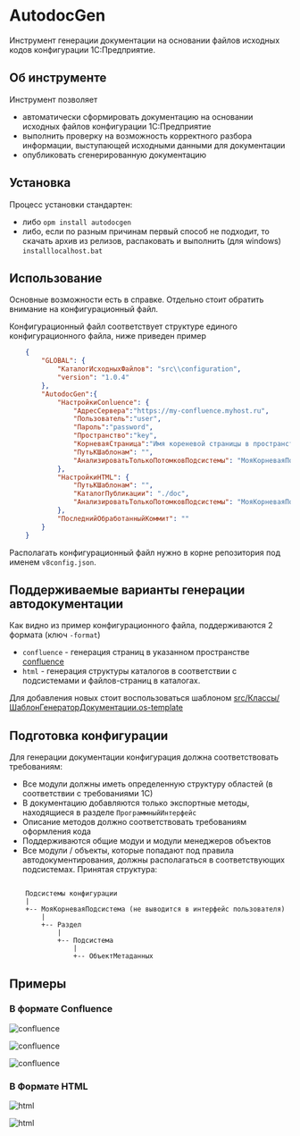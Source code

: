 # AutodocGen

Инструмент генерации документации на основании файлов исходных кодов конфигурации 1С:Предприятие.

## Об инструменте

Инструмент позволяет

- автоматически сформировать документацию на основании исходных файлов конфигурации 1С:Предприятие
- выполнить проверку на возможность корректного разбора информации, выступающей исходными данными для документации
- опубликовать сгенерированную документацию

## Установка

Процесс установки стандартен:

- либо `opm install autodocgen`
- либо, если по разным причинам первый способ не подходит, то скачать архив из релизов, распаковать и выполнить (для windows) `installlocalhost.bat`

## Использование

Основные возможности есть в справке. Отдельно стоит обратить внимание на конфигурационный файл.

Конфигурационный файл соответствует структуре единого конфигурационного файла, ниже приведен пример

```json
    {
        "GLOBAL": {
            "КаталогИсходныхФайлов": "src\\configuration",
            "version": "1.0.4"
        },
        "AutodocGen":{
            "НастройкиConluence": {
                "АдресСервера":"https://my-confluence.myhost.ru",
                "Пользователь":"user",
                "Пароль":"password",
                "Пространство":"key",
                "КорневаяСтраница":"Имя кореневой страницы в пространстве key",
                "ПутьКШаблонам": "",
                "АнализироватьТолькоПотомковПодсистемы": "МояКорневаяПодсистема"
            },
            "НастройкиHTML": {
                "ПутьКШаблонам": "",
                "КаталогПубликации": "./doc",
                "АнализироватьТолькоПотомковПодсистемы": "МояКорневаяПодсистема"
            },
            "ПоследнийОбработанныйКоммит": ""
        }
    }
```

Располагать конфигурационный файл нужно в корне репозитория под именем `v8config.json`.

## Поддерживаемые варианты генерации автодокументации

Как видно из пример конфигурационного файла, поддерживаются 2 формата (ключ `-format`)

- `confluence` - генерация страниц в указанном пространстве [confluence](https://ru.atlassian.com/software/confluence)
- `html` - генерация структуры каталогов в соответствии с подсистемами и файлов-страниц в каталогах.

Для добавления новых стоит воспользоваться шаблоном [src/Классы/ШаблонГенераторДокументации.os-template](src/Классы/ШаблонГенераторДокументации.os-template)

## Подготовка конфигурации

Для генерации документации конфигурация должна соответствовать требованиям:

- Все модули должны иметь определенную структуру областей (в соответствии с требованиями 1С)
- В документацию добавляются только экспортные методы, находящиеся в разделе `ПрограммныйИнтерфейс`
- Описание методов должно соответствовать требованиям оформления кода
- Поддерживаются общие модуи и модули менеджеров объектов
- Все модули / объекты, которые попадают под правила автодокументирования, должны располагаться в соответствующих подсистемах. Принятая структура:

```

    Подсистемы конфигурации
    |
    +-- МояКорневаяПодсистема (не выводится в интерфейс пользователя)
        |
        +-- Раздел
            |
            +-- Подсистема
                |
                +-- ОбъектМетаданных

```

## Примеры

### В формате Confluence

![confluence](pict/confluence1.png)

![confluence](pict/confluence2.png)

![confluence](pict/confluence3.png)

### В Формате HTML

![html](pict/html1.PNG)

![html](pict/html2.PNG)
